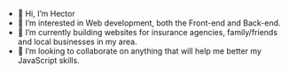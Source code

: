 - 👋 Hi, I’m Hector
- 👀 I’m interested in Web development, both the Front-end and Back-end.
- 🌱 I’m currently building websites for insurance agencies, family/friends and local businesses in my area.
- 💞️ I’m looking to collaborate on anything that will help me better my JavaScript skills.

<!---
hsantos4/hsantos4 is a ✨ special ✨ repository because its `README.md` (this file) appears on your GitHub profile.
You can click the Preview link to take a look at your changes.
--->
